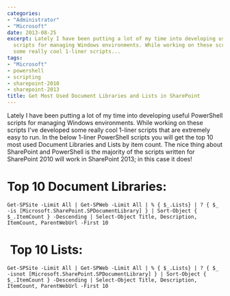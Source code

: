 ```yaml
---
categories:
- "Administrator"
- "Microsoft"
date: 2013-08-25
excerpt: Lately I have been putting a lot of my time into developing useful PowerShell
  scripts for managing Windows environments. While working on these scripts I've developed
  some really cool 1-liner scripts...
tags:
- "Microsoft"
- powershell
- scripting
- sharepoint-2010
- sharepoint-2013
title: Get Most Used Document Libraries and Lists in SharePoint
---
```


Lately I have been putting a lot of my time into developing useful PowerShell scripts for managing Windows environments. While working on these scripts I've developed some really cool 1-liner scripts that are extremely easy to run. In the below 1-liner PowerShell scripts you will get the top 10 most used Document Libraries and Lists by item count. The nice thing about SharePoint and PowerShell is the majority of the scripts written for SharePoint 2010 will work in SharePoint 2013; in this case it does!

# Top 10 Document Libraries:

```
Get-SPSite -Limit All | Get-SPWeb -Limit All | % { $_.Lists} | ? { $_ -is [Microsoft.SharePoint.SPDocumentLibrary] } | Sort-Object { $_.ItemCount } -Descending | Select-Object Title, Description, ItemCount, ParentWebUrl -First 10
```

#  Top 10 Lists:

```
Get-SPSite -Limit All | Get-SPWeb -Limit All | % { $_.Lists} | ? { $_ -isnot [Microsoft.SharePoint.SPDocumentLibrary] } | Sort-Object { $_.ItemCount } -Descending | Select-Object Title, Description, ItemCount, ParentWebUrl -First 10
```
